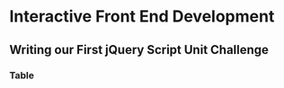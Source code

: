 # Interactive Front End Development

##  Writing our First jQuery Script Unit Challenge

###    Table
